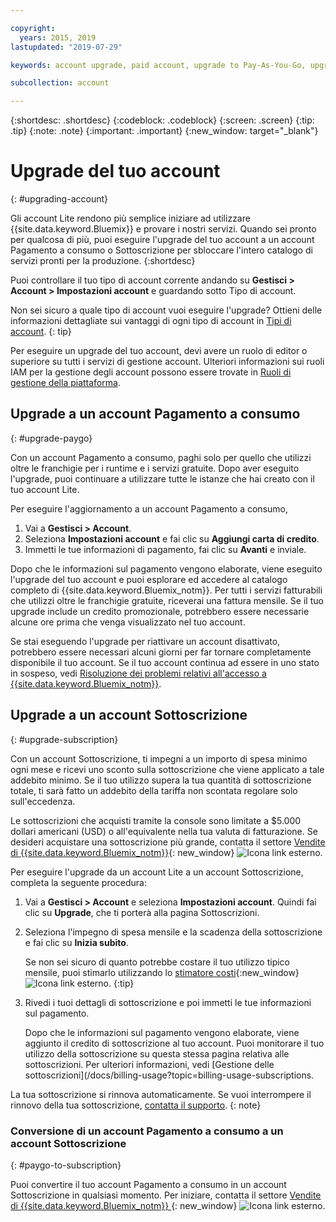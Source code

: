 ```yaml
---

copyright:
  years: 2015, 2019
lastupdated: "2019-07-29"

keywords: account upgrade, paid account, upgrade to Pay-As-You-Go, upgrade to Subscription, upgrade my account

subcollection: account

---
```


{:shortdesc: .shortdesc}
{:codeblock: .codeblock}
{:screen: .screen}
{:tip: .tip}
{:note: .note}
{:important: .important}
{:new_window: target="_blank"}

# Upgrade del tuo account
{: #upgrading-account}

Gli account Lite rendono più semplice iniziare ad utilizzare {{site.data.keyword.Bluemix}} e provare i nostri servizi. Quando sei pronto per qualcosa di più, puoi eseguire l'upgrade del tuo account a un account Pagamento a consumo o Sottoscrizione per sbloccare l'intero catalogo di servizi pronti per la produzione.
{:shortdesc}

Puoi controllare il tuo tipo di account corrente andando su **Gestisci > Account > Impostazioni account** e guardando sotto Tipo di account.

Non sei sicuro a quale tipo di account vuoi eseguire l'upgrade? Ottieni delle informazioni dettagliate sui vantaggi di ogni tipo di account in [Tipi di account](/docs/account?topic=account-accounts).
{: tip}

Per eseguire un upgrade del tuo account, devi avere un ruolo di editor o superiore su tutti i servizi di gestione account. Ulteriori informazioni sui ruoli IAM per la gestione degli account possono essere trovate in [Ruoli di gestione della piattaforma](/docs/iam?topic=iam-userroles#platformroles).

## Upgrade a un account Pagamento a consumo
{: #upgrade-paygo}

Con un account Pagamento a consumo, paghi solo per quello che utilizzi oltre le franchigie per i runtime e i servizi gratuite. Dopo aver eseguito l'upgrade, puoi continuare a utilizzare tutte le istanze che hai creato con il tuo account Lite.

Per eseguire l'aggiornamento a un account Pagamento a consumo, 
1. Vai a **Gestisci > Account**.
1. Seleziona **Impostazioni account** e fai clic su **Aggiungi carta di credito**.
1. Immetti le tue informazioni di pagamento, fai clic su **Avanti** e inviale.

Dopo che le informazioni sul pagamento vengono elaborate, viene eseguito l'upgrade del tuo account e puoi esplorare ed accedere al catalogo completo di {{site.data.keyword.Bluemix_notm}}. Per tutti i servizi fatturabili che utilizzi oltre le franchigie gratuite, riceverai una fattura mensile. Se il tuo upgrade include un credito promozionale, potrebbero essere necessarie alcune ore prima che venga visualizzato nel tuo account.

Se stai eseguendo l'upgrade per riattivare un account disattivato, potrebbero essere necessari alcuni giorni per far tornare completamente disponibile il tuo account. Se il tuo account continua ad essere in uno stato in sospeso, vedi [Risoluzione dei problemi relativi all'accesso a {{site.data.keyword.Bluemix_notm}}](/docs/account?topic=account-accessing).

## Upgrade a un account Sottoscrizione
{: #upgrade-subscription}

Con un account Sottoscrizione, ti impegni a un importo di spesa minimo ogni mese e ricevi uno sconto sulla sottoscrizione che viene applicato a tale addebito minimo. Se il tuo utilizzo supera la tua quantità di sottoscrizione totale, ti sarà fatto un addebito della tariffa non scontata regolare solo sull'eccedenza.

Le sottoscrizioni che acquisti tramite la console sono limitate a $5.000 dollari americani (USD) o all'equivalente nella tua valuta di fatturazione. Se desideri acquistare una sottoscrizione più grande, contatta il settore [Vendite di {{site.data.keyword.Bluemix_notm}}](https://www.ibm.com/cloud-computing/bluemix/contact-us){: new_window} ![Icona link esterno](../icons/launch-glyph.svg).

Per eseguire l'upgrade da un account Lite a un account Sottoscrizione, completa la seguente procedura:
1. Vai a **Gestisci > Account** e seleziona **Impostazioni account**. Quindi fai clic su **Upgrade**, che ti porterà alla pagina Sottoscrizioni.
1. Seleziona l'impegno di spesa mensile e la scadenza della sottoscrizione e fai clic su **Inizia subito**.

   Se non sei sicuro di quanto potrebbe costare il tuo utilizzo tipico mensile, puoi stimarlo utilizzando lo [stimatore costi](https://{DomainName}/estimator/review){:new_window} ![Icona link esterno](../icons/launch-glyph.svg "Icona link esterno").
   {:tip}
1. Rivedi i tuoi dettagli di sottoscrizione e poi immetti le tue informazioni sul pagamento.

   Dopo che le informazioni sul pagamento vengono elaborate, viene aggiunto il credito di sottoscrizione al tuo account. Puoi monitorare il tuo utilizzo della sottoscrizione su questa stessa pagina relativa alle sottoscrizioni. Per ulteriori informazioni, vedi [Gestione delle sottoscrizioni](/docs/billing-usage?topic=billing-usage-subscriptions.

La tua sottoscrizione si rinnova automaticamente. Se vuoi interrompere il rinnovo della tua sottoscrizione, [contatta il supporto](https://{DomainName}/unifiedsupport/supportcenter).
{: note}

### Conversione di un account Pagamento a consumo a un account Sottoscrizione
{: #paygo-to-subscription}

Puoi convertire il tuo account Pagamento a consumo in un account Sottoscrizione in qualsiasi momento. Per iniziare, contatta il settore [Vendite di {{site.data.keyword.Bluemix_notm}} ](https://www.ibm.com/cloud-computing/bluemix/contact-us){: new_window} ![Icona link esterno](../icons/launch-glyph.svg).
